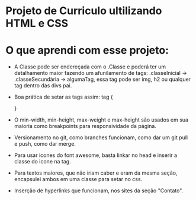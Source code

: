 
# Projeto de Curriculo ultilizando HTML e CSS
# O que aprendi com esse projeto:


- A Classe pode ser endereçada com o .Classe e poderá ter um detalhamento maior fazendo um afunilamento de tags: .classeInicial -> .classeSecundária -> algumaTag, essa tag pode ser img, h2 ou qualquer tag dentro das divs pai.

- Boa prática de setar as tags assim: 
tag {

    }

- O min-width, min-height, max-weight e max-height são usados em sua maioria como breakpoints para responsividade da página.

- Versionamento no git, como branches funcionam, como dar um git pull e push, como dar merge.

- Para usar icones do font awesome, basta linkar no head e inserir a classe do icone na tag.

- Para textos maiores, que não iriam caber e eram da mesma seção, encapsulei ambos em uma classe para setar no css.

- Inserção de hyperlinks que funcionam, nos sites da seção "Contato".




